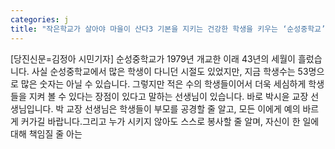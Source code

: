 ```yaml
---
categories: j
title: "작은학교가 살아야 마을이 산다3 기본을 지키는 건강한 학생을 키우는 ‘순성중학교’"
---
```

[당진신문=김정아 시민기자] 순성중학교가 1979년 개교한 이래 43년의 세월이 흘렀습니다. 사실 순성중학교에서 많은 학생이 다니던 시절도 있었지만, 지금 학생수는 53명으로 많은 숫자는 아닐 수 있습니다. 그렇지만 적은 수의 학생들이어서 더욱 세심하게 학생들을 지켜 볼 수 있다는 장점이 있다고 말하는 선생님이 있습니다. 바로 박시윤 교장 선생님입니다. 박 교장 선생님은 학생들이 부모를 공경할 줄 알고, 모든 이에게 예의 바르게 커가길 바랍니다.그리고 누가 시키지 않아도 스스로 봉사할 줄 알며, 자신이 한 일에 대해 책임질 줄 아는